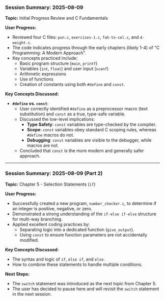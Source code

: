 ### Session Summary: 2025-08-09

**Topic:** Initial Progress Review and C Fundamentals

**User Progress:**
- Reviewed four C files: `pun.c`, `exercises-1.c`, `fah-to-cel.c`, and `d-weight.c`.
- The code indicates progress through the early chapters (likely 1-4) of "C Programming: A Modern Approach".
- Key concepts practiced include:
    - Basic program structure (`main`, `printf`)
    - Variables (`int`, `float`) and user input (`scanf`)
    - Arithmetic expressions
    - Use of functions
    - Creation of constants using both `#define` and `const`.

**Key Concepts Discussed:**
- **`#define` vs. `const`**:
    - User correctly identified `#define` as a preprocessor macro (text substitution) and `const` as a true, type-safe variable.
    - Discussed the low-level implications:
        - **Type Safety**: `const` variables are type-checked by the compiler.
        - **Scope**: `const` variables obey standard C scoping rules, whereas `#define` macros do not.
        - **Debugging**: `const` variables are visible to the debugger, while macros are not.
    - Concluded that `const` is the more modern and generally safer approach.

---

### Session Summary: 2025-08-09 (Part 2)

**Topic:** Chapter 5 - Selection Statements (`if`)

**User Progress:**
- Successfully created a new program, `number_checker.c`, to determine if an integer is positive, negative, or zero.
- Demonstrated a strong understanding of the `if-else if-else` structure for multi-way branching.
- Applied excellent coding practices by:
    - Separating logic into a dedicated function (`give_output`).
    - Using `const` to ensure function parameters are not accidentally modified.

**Key Concepts Discussed:**
- The syntax and logic of `if`, `else if`, and `else`.
- How to combine these statements to handle multiple conditions.

**Next Steps:**
- The `switch` statement was introduced as the next topic from Chapter 5.
- The user has decided to pause here and will revisit the `switch` statement in the next session.